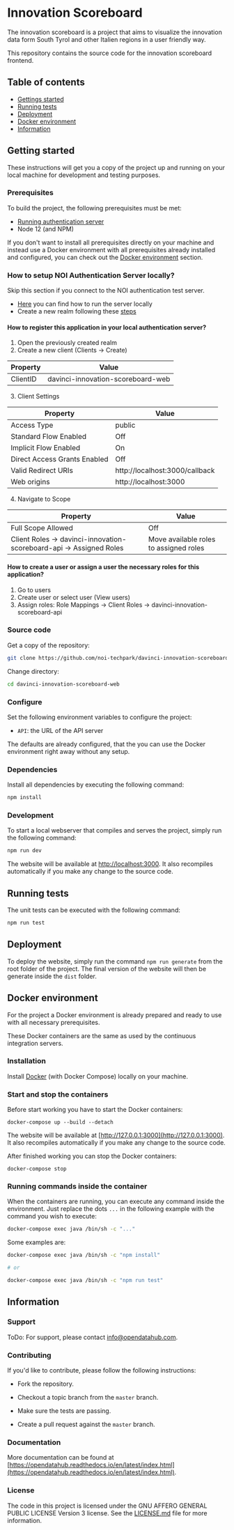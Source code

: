 # Innovation Scoreboard

The innovation scoreboard is a project that aims to visualize the innovation data form South Tyrol and other Italien regions in a user friendly way.

This repository contains the source code for the innovation scoreboard frontend.

## Table of contents

- [Gettings started](#getting-started)
- [Running tests](#running-tests)
- [Deployment](#deployment)
- [Docker environment](#docker-environment)
- [Information](#information)

## Getting started

These instructions will get you a copy of the project up and running
on your local machine for development and testing purposes.

### Prerequisites

To build the project, the following prerequisites must be met:

- [Running authentication server](https://github.com/noi-techpark/authentication-server)
- Node 12 (and NPM)

If you don't want to install all prerequisites directly on your machine and instead use a Docker environment with all prerequisites already installed and configured, you can check out the [Docker environment](#docker-environment) section.

### How to setup NOI Authentication Server locally?

Skip this section if you connect to the NOI authentication test server.

- [Here](https://github.com/noi-techpark/authentication-server) you can find how to run the server locally
- Create a new realm following these [steps](https://github.com/noi-techpark/authentication-server/blob/master/docs/noi-authentication-server.md#realm)

#### How to register this application in your local authentication server?

1. Open the previously created realm
2. Create a new client (Clients -> Create)

| Property | Value                             |
| -------- | --------------------------------- |
| ClientID | davinci-innovation-scoreboard-web |

3. Client Settings

| Property    | Value  |
| ----------- | ------ |
| Access Type | public |
| Standard Flow Enabled | Off |
| Implicit Flow Enabled | On |
| Direct Access Grants Enabled | Off |
| Valid Redirect URIs | http://localhost:3000/callback |
| Web origins | http://localhost:3000 |

4. Navigate to Scope

| Property                                          | Value                                  |
| ------------------------------------------------- | -------------------------------------- |
| Full Scope Allowed                                | Off                                    |
| Client Roles -> davinci-innovation-scoreboard-api -> Assigned Roles | Move available roles to assigned roles |

#### How to create a user or assign a user the necessary roles for this application?

1. Go to users
2. Create user or select user (View users)
3. Assign roles: Role Mappings -> Client Roles -> davinci-innovation-scoreboard-api

### Source code

Get a copy of the repository:

```bash
git clone https://github.com/noi-techpark/davinci-innovation-scoreboard-web.git
```

Change directory:

```bash
cd davinci-innovation-scoreboard-web
```

### Configure

Set the following environment variables to configure the project:

- `API`: the URL of the API server

The defaults are already configured, that the you can use the Docker environment right away without any setup.

### Dependencies

Install all dependencies by executing the following command:

```bash
npm install
```

### Development

To start a local webserver that compiles and serves the project, simply run the following command:

```bash
npm run dev
```

The website will be available at [http://localhost:3000](http://localhost:3000). It also recompiles automatically if you make any change to the source code.

## Running tests

The unit tests can be executed with the following command:

```bash
npm run test
```

## Deployment

To deploy the website, simply run the command `npm run generate` from the root folder of the project. The final version of the website will then be generate inside the `dist` folder.

## Docker environment

For the project a Docker environment is already prepared and ready to use with all necessary prerequisites.

These Docker containers are the same as used by the continuous integration servers.

### Installation

Install [Docker](https://docs.docker.com/install/) (with Docker Compose) locally on your machine.

### Start and stop the containers

Before start working you have to start the Docker containers:

```
docker-compose up --build --detach
```

The website will be available at [http://127.0.0.1:3000](http://127.0.0.1:3000). It also recompiles automatically if you make any change to the source code.

After finished working you can stop the Docker containers:

```
docker-compose stop
```

### Running commands inside the container

When the containers are running, you can execute any command inside the environment. Just replace the dots `...` in the following example with the command you wish to execute:

```bash
docker-compose exec java /bin/sh -c "..."
```

Some examples are:

```bash
docker-compose exec java /bin/sh -c "npm install"

# or

docker-compose exec java /bin/sh -c "npm run test"
```

## Information

### Support

ToDo: For support, please contact [info@opendatahub.com](mailto:info@opendatahub.com).

### Contributing

If you'd like to contribute, please follow the following instructions:

- Fork the repository.

- Checkout a topic branch from the `master` branch.

- Make sure the tests are passing.

- Create a pull request against the `master` branch.

### Documentation

More documentation can be found at [https://opendatahub.readthedocs.io/en/latest/index.html](https://opendatahub.readthedocs.io/en/latest/index.html).

### License

The code in this project is licensed under the GNU AFFERO GENERAL PUBLIC LICENSE Version 3 license. See the [LICENSE.md](LICENSE.md) file for more information.

